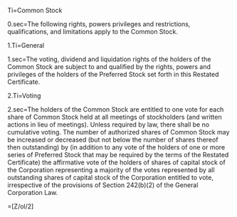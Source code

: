 Ti=Common Stock

0.sec=The following rights, powers privileges and restrictions, qualifications, and limitations apply to the Common Stock.  

1.Ti=General

1.sec=The voting, dividend and liquidation rights of the holders of the Common Stock are subject to and qualified by the rights, powers and privileges of the holders of the Preferred Stock set forth in this Restated Certificate.

2.Ti=Voting

2.sec=The holders of the Common Stock are entitled to one vote for each share of Common Stock held at all meetings of stockholders (and written actions in lieu of meetings).  Unless required by law, there shall be no cumulative voting.  The number of authorized shares of Common Stock may be increased or decreased (but not below the number of shares thereof then outstanding) by (in addition to any vote of the holders of one or more series of Preferred Stock that may be required by the terms of the Restated Certificate) the affirmative vote of the holders of shares of capital stock of the Corporation representing a majority of the votes represented by all outstanding shares of capital stock of the Corporation entitled to vote, irrespective of the provisions of Section 242(b)(2) of the General Corporation Law.

=[Z/ol/2]
